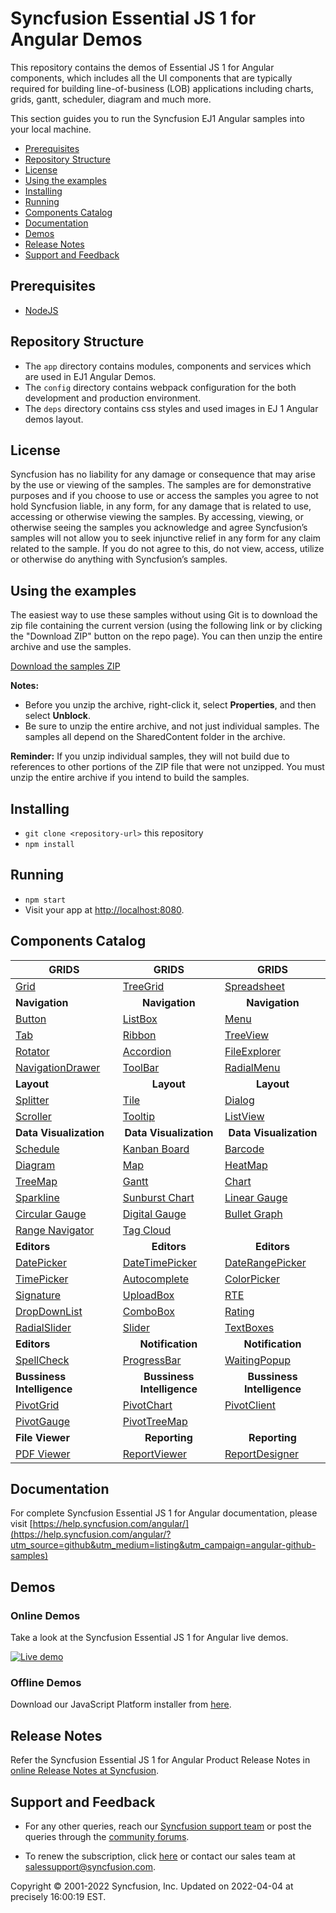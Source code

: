 # Syncfusion Essential JS 1 for Angular Demos

This repository contains the demos of Essential JS 1 for Angular components, which includes all the UI components that are typically required for building line-of-business (LOB) applications including charts, grids, gantt, scheduler, diagram and much more.

This section guides you to run the Syncfusion EJ1 Angular samples into your local machine.

* [Prerequisites](#prerequisites)
* [Repository Structure](#repository-structure) 
* [License](#license)
* [Using the examples](#using-the-examples)
* [Installing](#installing)
* [Running](#running)
* [Components Catalog](#components-catalog)
* [Documentation](#documentation)
* [Demos](#demos)
* [Release Notes](#release-notes) 
* [Support and Feedback](#support-and-feedback)

## <a name="Prerequisites"></a>Prerequisites ##

* [NodeJS](https://nodejs.org/)

## <a name="Repository Structure"></a>Repository Structure ##

* The `app` directory contains modules, components and services which are used in EJ1 Angular Demos.
* The `config` directory contains webpack configuration for the both development and production environment.
* The `deps` directory contains css styles and used images in EJ 1 Angular demos layout.

## <a name="license"></a>License ##

Syncfusion has no liability for any damage or consequence that may arise by the use or viewing of the samples. The samples are for demonstrative purposes and if you choose to use or access the samples you agree to not hold Syncfusion liable, in any form, for any damage that is related to use, accessing or otherwise viewing the samples. By accessing, viewing, or otherwise seeing the samples you acknowledge and agree Syncfusion’s samples will not allow you to seek injunctive relief in any form for any claim related to the sample. If you do not agree to this, do not view, access, utilize or otherwise do anything with Syncfusion’s samples.

## <a name="using-the-samples"></a>Using the examples ##

The easiest way to use these samples without using Git is to download the zip file containing the current version (using the following link or by clicking the "Download ZIP" button on the repo page). You can then unzip the entire archive and use the samples.

   [Download the samples ZIP](../../archive/master.zip)

   **Notes:** 
   * Before you unzip the archive, right-click it, select **Properties**, and then select **Unblock**.
   * Be sure to unzip the entire archive, and not just individual samples. The samples all depend on the SharedContent folder in the archive.  


**Reminder:** If you unzip individual samples, they will not build due to references to other portions of the ZIP file that were not unzipped. You must unzip the entire archive if you intend to build the samples.

## <a name="Installing"></a>Installing ##

* `git clone <repository-url>` this repository
* `npm install`

## <a name="Running"></a>Running ##

* `npm start`
* Visit your app at [http://localhost:8080](http://localhost:8080).

## <a name="Components Catalog"></a>Components Catalog 

| <b>GRIDS<b> | <b><center>GRIDS</center><b> | <b><center>GRIDS</center><b> |
| ------------- | --------------- | ----------- |
|[Grid](https://ng2jq.syncfusion.com/#/grid/default/?utm_source=github&utm_medium=listing&utm_campaign=angular-github-samples)|[TreeGrid](https://ng2jq.syncfusion.com/#/treegrid/default/?utm_source=github&utm_medium=listing&utm_campaign=angular-github-samples)|[Spreadsheet](https://ng2jq.syncfusion.com/#/spreadsheet/default/?utm_source=github&utm_medium=listing&utm_campaign=angular-github-samples)|
| <b>Navigation<b> | <b><center>Navigation</center><b> | <b><center>Navigation</center><b> |
|[Button](https://ng2jq.syncfusion.com/#/buttons/default/?utm_source=github&utm_medium=listing&utm_campaign=angular-github-samples)|[ListBox](https://ng2jq.syncfusion.com/#/listbox/default/?utm_source=github&utm_medium=listing&utm_campaign=angular-github-samples)|[Menu](https://ng2jq.syncfusion.com/#/menu/default/?utm_source=github&utm_medium=listing&utm_campaign=angular-github-samples)|
|[Tab](https://ng2jq.syncfusion.com/#/tab/default/?utm_source=github&utm_medium=listing&utm_campaign=angular-github-samples)|[Ribbon](https://ng2jq.syncfusion.com/#/ribbon/default/?utm_source=github&utm_medium=listing&utm_campaign=angular-github-samples)|[TreeView](https://ng2jq.syncfusion.com/#/treeview/default/?utm_source=github&utm_medium=listing&utm_campaign=angular-github-samples)|
|[Rotator](https://ng2jq.syncfusion.com/#/rotator/default/?utm_source=github&utm_medium=listing&utm_campaign=angular-github-samples)|[Accordion](https://ng2jq.syncfusion.com/#/accordion/default/?utm_source=github&utm_medium=listing&utm_campaign=angular-github-samples)|[FileExplorer](https://ng2jq.syncfusion.com/#/fileexplorer/default/?utm_source=github&utm_medium=listing&utm_campaign=angular-github-samples)|
|[NavigationDrawer](https://ng2jq.syncfusion.com/#/navigationdrawer/default/?utm_source=github&utm_medium=listing&utm_campaign=angular-github-samples)|[ToolBar](https://ng2jq.syncfusion.com/#/toolbar/default/?utm_source=github&utm_medium=listing&utm_campaign=angular-github-samples)|[RadialMenu](https://ng2jq.syncfusion.com/#/radialmenu/default/?utm_source=github&utm_medium=listing&utm_campaign=angular-github-samples)|
|<b>Layout</b>|<b><center>Layout</center></b>|<b><center>Layout</center></b> |
|[Splitter](https://ng2jq.syncfusion.com/#/splitter/default/?utm_source=github&utm_medium=listing&utm_campaign=angular-github-samples)|[Tile](https://ng2jq.syncfusion.com/#/tile/default/?utm_source=github&utm_medium=listing&utm_campaign=angular-github-samples)|[Dialog](https://ng2jq.syncfusion.com/#/dialog/default/?utm_source=github&utm_medium=listing&utm_campaign=angular-github-samples)|
|[Scroller](https://ng2jq.syncfusion.com/#/scroller/default/?utm_source=github&utm_medium=listing&utm_campaign=angular-github-samples)|[Tooltip](https://ng2jq.syncfusion.com/#/tooltip/default/?utm_source=github&utm_medium=listing&utm_campaign=angular-github-samples)|[ListView](https://ng2jq.syncfusion.com/#/listview/default/?utm_source=github&utm_medium=listing&utm_campaign=angular-github-samples)|
|<b>Data Visualization</b>|<b><center>Data Visualization</center></b>|<b><center>Data Visualization</center></b> |
|[Schedule](https://ng2jq.syncfusion.com/#/schedule/default/?utm_source=github&utm_medium=listing&utm_campaign=angular-github-samples)|[Kanban Board](https://ng2jq.syncfusion.com/#/kanban/default/?utm_source=github&utm_medium=listing&utm_campaign=angular-github-samples)|[Barcode](https://ng2jq.syncfusion.com/#/barcode/default/?utm_source=github&utm_medium=listing&utm_campaign=angular-github-samples)|
|[Diagram](https://ng2jq.syncfusion.com/#/diagram/default/?utm_source=github&utm_medium=listing&utm_campaign=angular-github-samples)|[Map](https://ng2jq.syncfusion.com/#/map/default/?utm_source=github&utm_medium=listing&utm_campaign=angular-github-samples)|[HeatMap](https://ng2jq.syncfusion.com/#/heatmap/default/?utm_source=github&utm_medium=listing&utm_campaign=angular-github-samples)|
|[TreeMap](https://ng2jq.syncfusion.com/#/treemap/default/?utm_source=github&utm_medium=listing&utm_campaign=angular-github-samples)|[Gantt](https://ng2jq.syncfusion.com/#/gantt/default/?utm_source=github&utm_medium=listing&utm_campaign=angular-github-samples)|[Chart](https://ng2jq.syncfusion.com/#/chart/default/?utm_source=github&utm_medium=listing&utm_campaign=angular-github-samples)|
|[Sparkline](https://ng2jq.syncfusion.com/#/sparkline/default/?utm_source=github&utm_medium=listing&utm_campaign=angular-github-samples)|[Sunburst Chart](https://ng2jq.syncfusion.com/#/sunburst/default/?utm_source=github&utm_medium=listing&utm_campaign=angular-github-samples)|[Linear Gauge](https://ng2jq.syncfusion.com/#/lineargauge/default/?utm_source=github&utm_medium=listing&utm_campaign=angular-github-samples)|
|[Circular Gauge](https://ng2jq.syncfusion.com/#/circulargauge/default/?utm_source=github&utm_medium=listing&utm_campaign=angular-github-samples)|[Digital Gauge](https://ng2jq.syncfusion.com/#/digitalgauge/default/?utm_source=github&utm_medium=listing&utm_campaign=angular-github-samples)|[Bullet Graph](https://ng2jq.syncfusion.com/#/bulletgraph/default/?utm_source=github&utm_medium=listing&utm_campaign=angular-github-samples)|
|[Range Navigator](https://ng2jq.syncfusion.com/#/rangenavigator/default/?utm_source=github&utm_medium=listing&utm_campaign=angular-github-samples)|[Tag Cloud](https://ng2jq.syncfusion.com/#/tagcloud/default/?utm_source=github&utm_medium=listing&utm_campaign=angular-github-samples)| |
|<b>Editors</b>|<b><center>Editors</center></b>|<b><center>Editors</center></b> |
|[DatePicker](https://ng2jq.syncfusion.com/#/datepicker/default/?utm_source=github&utm_medium=listing&utm_campaign=angular-github-samples)|[DateTimePicker](https://ng2jq.syncfusion.com/#/datetimepicker/default/?utm_source=github&utm_medium=listing&utm_campaign=angular-github-samples)|[DateRangePicker](https://ng2jq.syncfusion.com/#/daterangepicker/default/?utm_source=github&utm_medium=listing&utm_campaign=angular-github-samples)|
|[TimePicker](https://ng2jq.syncfusion.com/#/timepicker/default/?utm_source=github&utm_medium=listing&utm_campaign=angular-github-samples)|[Autocomplete](https://ng2jq.syncfusion.com/#/autocomplete/default/?utm_source=github&utm_medium=listing&utm_campaign=angular-github-samples)|[ColorPicker](https://ng2jq.syncfusion.com/#/colorpicker/default/?utm_source=github&utm_medium=listing&utm_campaign=angular-github-samples)|
|[Signature](https://ng2jq.syncfusion.com/#/signature/default/?utm_source=github&utm_medium=listing&utm_campaign=angular-github-samples)|[UploadBox](https://ng2jq.syncfusion.com/#/uploadbox/default/?utm_source=github&utm_medium=listing&utm_campaign=angular-github-samples)|[RTE](https://ng2jq.syncfusion.com/#/rte/default/?utm_source=github&utm_medium=listing&utm_campaign=angular-github-samples)|
|[DropDownList](https://ng2jq.syncfusion.com/#/dropdownlist/default/?utm_source=github&utm_medium=listing&utm_campaign=angular-github-samples)|[ComboBox](https://ng2jq.syncfusion.com/#/combobox/default/?utm_source=github&utm_medium=listing&utm_campaign=angular-github-samples)|[Rating](https://ng2jq.syncfusion.com/#/rating/default/?utm_source=github&utm_medium=listing&utm_campaign=angular-github-samples)|
|[RadialSlider](https://ng2jq.syncfusion.com/#/radialslider/default/?utm_source=github&utm_medium=listing&utm_campaign=angular-github-samples)|[Slider](https://ng2jq.syncfusion.com/#/slider/default/?utm_source=github&utm_medium=listing&utm_campaign=angular-github-samples)|[TextBoxes](https://ng2jq.syncfusion.com/#/textboxes/default/?utm_source=github&utm_medium=listing&utm_campaign=angular-github-samples)|
|<b>Editors</b>|<b><center>Notification</center></b>|<b><center>Notification</center></b> |
|[SpellCheck](https://ng2jq.syncfusion.com/#/spellcheck/default/?utm_source=github&utm_medium=listing&utm_campaign=angular-github-samples)|[ProgressBar](https://ng2jq.syncfusion.com/#/progressbar/default/?utm_source=github&utm_medium=listing&utm_campaign=angular-github-samples)|[WaitingPopup](https://ng2jq.syncfusion.com/#/waitingpopup/default/?utm_source=github&utm_medium=listing&utm_campaign=angular-github-samples)|
|<b>Bussiness Intelligence</b>|<b><center>Bussiness Intelligence</center></b>|<b><center>Bussiness Intelligence</center></b> |
|[PivotGrid](https://ng2jq.syncfusion.com/#/pivotgrid/relational/?utm_source=github&utm_medium=listing&utm_campaign=angular-github-samples)|[PivotChart](https://ng2jq.syncfusion.com/#/pivotchart/relational/?utm_source=github&utm_medium=listing&utm_campaign=angular-github-samples)|[PivotClient](https://ng2jq.syncfusion.com/#/pivotclient/relational/?utm_source=github&utm_medium=listing&utm_campaign=angular-github-samples)|
|[PivotGauge](https://ng2jq.syncfusion.com/#/pivotgauge/relational/?utm_source=github&utm_medium=listing&utm_campaign=angular-github-samples)|[PivotTreeMap](https://ng2jq.syncfusion.com/#/pivottreemap/default/?utm_source=github&utm_medium=listing&utm_campaign=angular-github-samples)||
|<b>File Viewer</b>|<b><center>Reporting</center></b>|<b><center>Reporting</center></b> |
|[PDF Viewer](https://ng2jq.syncfusion.com/#/pdfviewer/default/?utm_source=github&utm_medium=listing&utm_campaign=angular-github-samples)|[ReportViewer](https://ng2jq.syncfusion.com/#/reportviewer/groupingaggregate/?utm_source=github&utm_medium=listing&utm_campaign=angular-github-samples)|[ReportDesigner](https://ng2jq.syncfusion.com/#/reportdesigner/default/?utm_source=github&utm_medium=listing&utm_campaign=angular-github-samples)|

## <a name="Documentation"></a>Documentation

For complete Syncfusion Essential JS 1 for Angular documentation, please visit [https://help.syncfusion.com/angular/](https://help.syncfusion.com/angular/?utm_source=github&utm_medium=listing&utm_campaign=angular-github-samples)

## <a name="Demos"></a>Demos

### Online Demos

Take a look at the Syncfusion Essential JS 1 for Angular live demos.

[![Live demo](http://dabuttonfactory.com/button.png?t=Live+demo&f=Calibri-Bold&ts=24&tc=fff&tshs=1&tshc=000&hp=20&vp=8&c=5&bgt=gradient&bgc=3d85c6&ebgc=073763)](https://ng2jq.syncfusion.com/?utm_source=github&utm_medium=listing&utm_campaign=angular-github-samples)

### Offline Demos

Download our JavaScript Platform installer from [here](https://www.syncfusion.com/downloads/javascript/?utm_source=github&utm_medium=listing&utm_campaign=angular-github-samples).

## <a name="Release Notes"></a>Release Notes

Refer the Syncfusion Essential JS 1 for Angular Product Release Notes in [online Release Notes at Syncfusion](http://help.syncfusion.com/angular/release-notes/?utm_source=github&utm_medium=listing&utm_campaign=angular-github-samples).

## <a name="support-and-feedback"></a>Support and Feedback ##

* For any other queries, reach our [Syncfusion support team](https://www.syncfusion.com/support/directtrac/incidents/newincident?utm_source=github&utm_medium=listing) or post the queries through the [community forums](https://www.syncfusion.com/forums?utm_source=github&utm_medium=listing).

* To renew the subscription, click [here](https://www.syncfusion.com/sales/products?utm_source=github&utm_medium=listing) or contact our sales team at <salessupport@syncfusion.com>.

<p>Copyright © 2001-2022 Syncfusion, Inc. Updated on 2022-04-04 at precisely 16:00:19 EST.</p>
